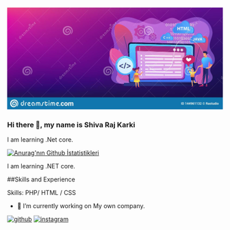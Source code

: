 ![Design and Development](https://github.com/shivraj110/shivraj110/blob/main/computer%20science%20banner.jpg)

### Hi there 👋, my name is Shiva Raj Karki

I am learning .Net core.

[![Anurag'nın Github İstatistikleri](https://github-readme-stats.vercel.app/api?username=shivraj110)](https://github.com/anuraghazra/github-readme-stats)


I am learning .NET core.


##Skills and Experience

Skills:  PHP/ HTML / CSS

- 🔭 I’m currently working on My own company. 


[<img src='https://cdn.jsdelivr.net/npm/simple-icons@3.0.1/icons/github.svg' alt='github' height='40'>](https://github.com/shivraj110)  [<img src='https://cdn.jsdelivr.net/npm/simple-icons@3.0.1/icons/instagram.svg' alt='instagram' height='40'>](https://www.instagram.com/s.raj_kshetri/)  




